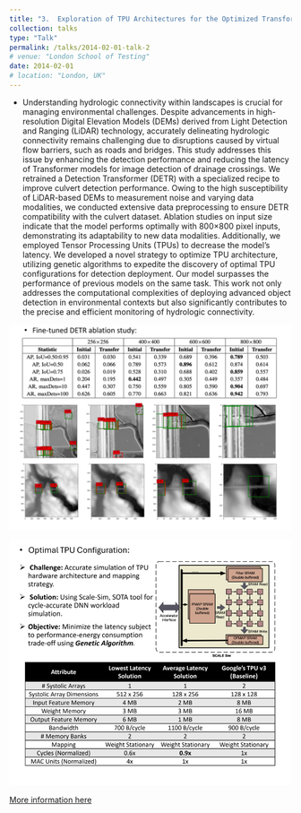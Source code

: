 ```yaml
---
title: "3.	Exploration of TPU Architectures for the Optimized Transformer in Drainage Crossing Detection"
collection: talks
type: "Talk"
permalink: /talks/2014-02-01-talk-2
# venue: "London School of Testing"
date: 2014-02-01
# location: "London, UK"
---
```

- Understanding hydrologic connectivity within landscapes is crucial for managing environmental challenges. Despite advancements in high-resolution Digital Elevation Models (DEMs) derived from Light Detection and Ranging (LiDAR) technology, accurately delineating hydrologic connectivity remains challenging due to disruptions caused by virtual flow barriers, such as roads and bridges. This study addresses this issue by enhancing the detection performance and reducing the latency of Transformer models for image detection of drainage crossings. We retrained a Detection Transformer (DETR) with a specialized recipe to improve culvert detection performance. Owing to the high susceptibility of LiDAR-based DEMs to measurement noise and varying data modalities, we conducted extensive data preprocessing to ensure DETR compatibility with the culvert dataset. Ablation studies on input size indicate that the model performs optimally with 800×800 pixel inputs, demonstrating its adaptability to new data modalities. Additionally, we employed Tensor Processing Units (TPUs) to decrease the model’s latency. We developed a novel strategy to optimize TPU architecture, utilizing genetic algorithms to expedite the discovery of optimal TPU configurations for detection deployment. Our model surpasses the performance of previous models on the same task. This work not only addresses the computational complexities of deploying advanced object detection in environmental contexts but also significantly contributes to the precise and efficient monitoring of hydrologic connectivity.


![Image](../images/project31.png)


![Image](../images/project32.png)


[More information here](https://ieeexplore.ieee.org/abstract/document/10826077)

